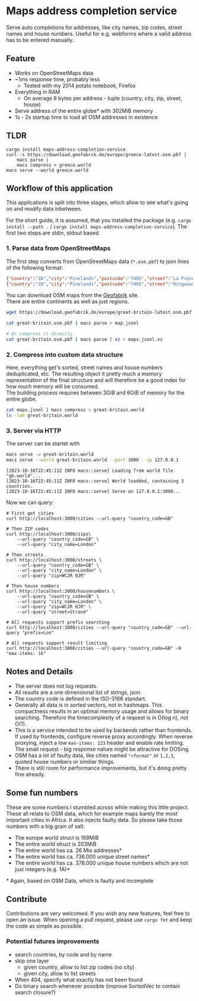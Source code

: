 # Maps address completion service

Serve auto completions for addresses,
like city names, zip codes, street names and house numbers.
Useful for e.g. webforms where a valid address has to be entered manually.

## Feature
- Works on OpenStreetMaps data
- ~1ms response time, probably less
    - Tested with my 2014 potato notebook, Firefox
- Everything in RAM
    - On average 8 bytes per address - tuple (country, city, zip, street, house)
- Serve address of the entire globe* with 302MiB memory
- 1s - 2s startup time to load all OSM addresses in existence

## TLDR
```
cargo install maps-address-completion-service
curl -s https://download.geofabrik.de/europe/greece-latest.osm.pbf |
    macs parse |
    macs compress > greece.world
macs serve --world greece.world
```

## Workflow of this application

This applications is split into three stages,
which allow to see what's going on and modify data
inbetween.

For the short guide, it is assumed, that
you installed the package (e.g. `cargo install --path .` / 
`cargo install maps-address-completion-service`).
The first two steps are stdin, stdout based.

### 1. Parse data from OpenStreetMaps
The first step converts from OpenStreetMaps data
(`*.osm.pbf`) to json lines of the following format:
```json
{"country":"ZA","city":"Pinelands","postcode":"7405","street":"La Provence","housenumber":"1"}
{"country":"ZA","city":"Pinelands","postcode":"7405","street":"Ringwood Drive","housenumber":"2"}
```

You can download OSM maps from the [Geofabrik](https://download.geofabrik.de/-) site.  
There are entire continents as well as just regions.

```bash
wget https://download.geofabrik.de/europe/great-britain-latest.osm.pbf -O great-britain.osm.pbf

cat great-britain.osm.pbf | macs parse > map.jsonl

# Or compress it directly
cat great-britain.osm.pbf | macs parse | xz > maps.jsonl.xz
```

### 2. Compress into custom data structure
Here, everything get's sorted, street names and house numbers deduplicated, etc.
The resulting object it pretty much a memory representation of the final structure
and will therefore be a good index for how much memory will be consumed.  
The building process requires between 3GiB and 6GiB of memory for the entire globe.

```bash
cat maps.jsonl | macs compress > great-britain.world
ls -lah great-britain.world
```

### 3. Server via HTTP

The server can be startet with

```bash
macs serve -w great-britain.world
macs serve --world great-britain.world --port 3000 --ip 127.0.0.1
```
```
[2023-10-16T22:45:11Z INFO macs::serve] Loading from world file "gb.world"...
[2023-10-16T22:45:11Z INFO macs::serve] World loadded, containing 3 countries.
[2023-10-16T22:45:11Z INFO macs::serve] Serve on 127.0.0.1:3000...
```
Now we can query:
```
# First get cities
curl http://localhost:3000/cities --url-query "country_code=GB"

# Then ZIP codes
curl http://localhost:3000/zips\
    --url-query "country_code=GB" \
    --url-query "city_name=London"

# Then streets
curl http://localhost:3000/streets \
    --url-query "country_code=GB" \
    --url-query "city_name=London" \
    --url-query "zip=WC2R 0JR"

# Then house numbers
curl http://localhost:3000/housenumbers \
    --url-query "country_code=GB" \
    --url-query "city_name=London" \
    --url-query "zip=WC2R 0JR" \
    --url-query "street=Strand"

# All requests support prefix searching
curl http://localhost:3000/cities --url-query "country_code=GB" --url-query "prefix=Lon"

# All requests support result limiting
curl http://localhost:3000/cities --url-query "country_code=GB" -H "max-items: 16"
```

## Notes and Details
- The server does not log requests.
- All results are a one dimensional list of strings, json.
- The country code is defined in the ISO-3166 standart.
- Generally all data is in sorted vectors, not in hashmaps. This
  compactness results in an optimal memory usage and allows for binary searching.
  Therefore the timecomplexity of a request is in O(log n), not O(1).
- This is a service intended to be used by backends rather than frontends. If used by frontends, configure
  reverse proxy accordingly. When reverse proxying, inject a low `max-items: 123` header and enable rate limiting.
  The small request - big response nature might be attractive for DOSing.
- OSM has a lot of faulty data, like cities named `"<format"` or `1,2,3`, quoted house numbers or similiar things.
- There is still room for performance improvements, but it's doing pretty fine already.


## Some fun numbers
These are some numbers I stumbled across while making this little project.
These all relate to OSM data, which for example maps barely the most important cities in Africa. It also
injects faulty data. So please take those numbers with a big grain of salt.

- The europe world struct is 169MiB
- The entire world struct is 203MiB
- The entire world has ca. 26 Mio addresses*
- The entire world has ca. 736.000 unique street names*
- The entire world has ca. 378.000 unique house numbers which are not just integers (e.g. 1A)*

\* Again, based on OSM Data, which is faulty and incomplete

## Contribute
Contributions are very welcomed. If you wish any new features, feel free to open an issue.
When opening a pull request, please use `cargo fmt` and keep the code as simple as possible.

### Potential futures improvements
- search countries, by code and by name
- skip one layer
    - given country, allow to list zip codes (no city)
    - given city, allow to list streets
- When 404, specify what exactly has not been found
- Do binary search whenever possible (improve SortedVec to contain search closure?)
